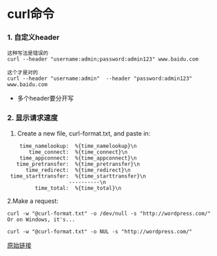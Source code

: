 curl命令
==

### 1. 自定义header

```
这种写法是错误的
curl --header "username:admin;password:admin123" www.baidu.com

这个才是对的
curl --header "username:admin"  --header "password:admin123" www.baidu.com
```

- 多个header要分开写

### 2. 显示请求速度

1. Create a new file, curl-format.txt, and paste in:
```
    time_namelookup:  %{time_namelookup}\n
       time_connect:  %{time_connect}\n
    time_appconnect:  %{time_appconnect}\n
   time_pretransfer:  %{time_pretransfer}\n
      time_redirect:  %{time_redirect}\n
 time_starttransfer:  %{time_starttransfer}\n
                    ----------\n
         time_total:  %{time_total}\n
```
2.Make a request:
```
curl -w "@curl-format.txt" -o /dev/null -s "http://wordpress.com/"
Or on Windows, it's...

curl -w "@curl-format.txt" -o NUL -s "http://wordpress.com/"
```

[原始链接](https://stackoverflow.com/a/22625150)
